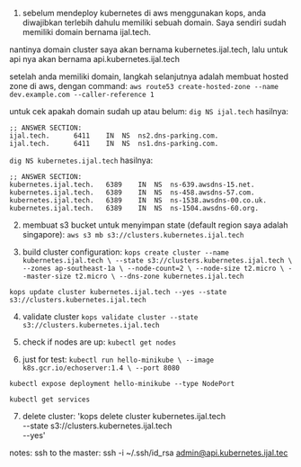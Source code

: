 1. sebelum mendeploy kubernetes di aws menggunakan kops, anda diwajibkan terlebih dahulu memiliki
sebuah domain. Saya sendiri sudah memiliki domain bernama ijal.tech.

nantinya domain cluster saya akan bernama kubernetes.ijal.tech, lalu untuk api nya
akan bernama api.kubernetes.ijal.tech

setelah anda memiliki domain, langkah selanjutnya adalah membuat hosted zone di aws,
dengan command: `aws route53 create-hosted-zone --name dev.example.com --caller-reference 1`

untuk cek apakah domain sudah up atau belum:
`dig NS ijal.tech`
hasilnya:
```
;; ANSWER SECTION:
ijal.tech.		6411	IN	NS	ns2.dns-parking.com.
ijal.tech.		6411	IN	NS	ns1.dns-parking.com.
```

`dig NS kubernetes.ijal.tech`
hasilnya:
```
;; ANSWER SECTION:
kubernetes.ijal.tech.	6389	IN	NS	ns-639.awsdns-15.net.
kubernetes.ijal.tech.	6389	IN	NS	ns-458.awsdns-57.com.
kubernetes.ijal.tech.	6389	IN	NS	ns-1538.awsdns-00.co.uk.
kubernetes.ijal.tech.	6389	IN	NS	ns-1504.awsdns-60.org.
```

2. membuat s3 bucket untuk menyimpan state (default region saya adalah singapore):
`aws s3 mb s3://clusters.kubernetes.ijal.tech`

3. build cluster configuration:
`kops create cluster --name kubernetes.ijal.tech \
--state s3://clusters.kubernetes.ijal.tech \
--zones ap-southeast-1a \
--node-count=2 \
--node-size t2.micro \
--master-size t2.micro \
--dns-zone kubernetes.ijal.tech`

`kops update cluster kubernetes.ijal.tech --yes --state s3://clusters.kubernetes.ijal.tech`

4. validate cluster
`kops validate cluster --state s3://clusters.kubernetes.ijal.tech`

5. check if nodes are up: `kubectl get nodes`

6. just for test:
`kubectl run hello-minikube \
--image k8s.gcr.io/echoserver:1.4 \
--port 8080`

`kubectl expose deployment hello-minikube --type NodePort`

`kubectl get services`

7. delete cluster:
'kops delete cluster kubernetes.ijal.tech \
--state s3://clusters.kubernetes.ijal.tech \
--yes'

notes: 
ssh to the master: ssh -i ~/.ssh/id_rsa admin@api.kubernetes.ijal.tec
